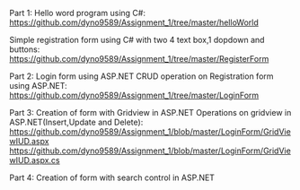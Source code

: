 Part 1: Hello word program using C#: 
https://github.com/dyno9589/Assignment_1/tree/master/helloWorld

Simple registration form using C# with two 4 text box,1 dopdown and buttons:
https://github.com/dyno9589/Assignment_1/tree/master/RegisterForm

Part 2: Login form using ASP.NET
CRUD operation on Registration form using ASP.NET:
https://github.com/dyno9589/Assignment_1/tree/master/LoginForm

Part 3: Creation of form with Gridview in ASP.NET
Operations on gridview in ASP.NET(Insert,Update and Delete):
https://github.com/dyno9589/Assignment_1/blob/master/LoginForm/GridViewIUD.aspx
https://github.com/dyno9589/Assignment_1/blob/master/LoginForm/GridViewIUD.aspx.cs

Part 4: Creation of form with search control in ASP.NET
